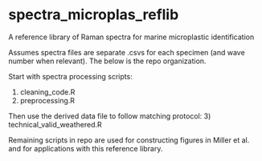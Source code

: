 # spectra_microplas_reflib

A reference library of Raman spectra for marine microplastic identification

Assumes spectra files are separate .csvs for each specimen (and wave number when relevant). The below is the repo organization.


Start with spectra processing scripts:
1) cleaning_code.R
2) preprocessing.R

Then use the derived data file to follow matching protocol:
3) technical_valid_weathered.R

Remaining scripts in repo are used for constructing figures in Miller et al. and for applications with this reference library.



